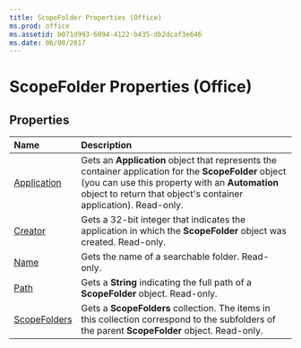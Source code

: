 ```yaml
---
title: ScopeFolder Properties (Office)
ms.prod: office
ms.assetid: b071d993-6094-4122-b435-db2dcaf3e646
ms.date: 06/08/2017
---
```



# ScopeFolder Properties (Office)

## Properties



|**Name**|**Description**|
|:-----|:-----|
|[Application](scopefolder-application-property-office.md)|Gets an  **Application** object that represents the container application for the **ScopeFolder** object (you can use this property with an **Automation** object to return that object's container application). Read-only.|
|[Creator](scopefolder-creator-property-office.md)|Gets a 32-bit integer that indicates the application in which the  **ScopeFolder** object was created. Read-only.|
|[Name](scopefolder-name-property-office.md)|Gets the name of a searchable folder. Read-only.|
|[Path](scopefolder-path-property-office.md)|Gets a  **String** indicating the full path of a **ScopeFolder** object. Read-only.|
|[ScopeFolders](scopefolder-scopefolders-property-office.md)|Gets a  **ScopeFolders** collection. The items in this collection correspond to the subfolders of the parent **ScopeFolder** object. Read-only.|

